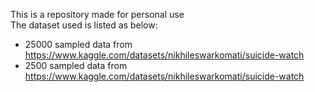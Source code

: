 This is a repository made for personal use <br>
The dataset used is listed as below:
* 25000 sampled data from https://www.kaggle.com/datasets/nikhileswarkomati/suicide-watch
* 2500 sampled data from https://www.kaggle.com/datasets/nikhileswarkomati/suicide-watch
